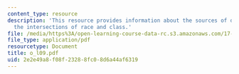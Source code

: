 ```yaml
---
content_type: resource
description: 'This resource provides information about the sources of discontent:
  the intersections of race and class.'
file: /media/https%3A/open-learning-course-data-rc.s3.amazonaws.com/17-523-ethnicity-and-race-in-world-politics-fall-2005/2e2e49a8f08f23288fc08d6a44af6319_o_l09.pdf
file_type: application/pdf
resourcetype: Document
title: o_l09.pdf
uid: 2e2e49a8-f08f-2328-8fc0-8d6a44af6319
---
```

